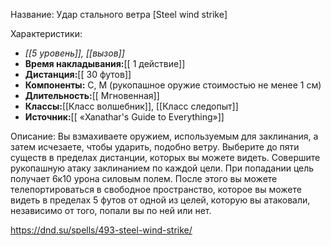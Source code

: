 Название: Удар стального ветра \[Steel wind strike] 

Характеристики:
- *[[5 уровень]], [[вызов]]*
- **Время накладывания:**[[ 1 действие]]
- **Дистанция:**[[ 30 футов]]
- **Компоненты:** С, М (рукопашное оружие стоимостью не менее 1 см)
- **Длительность:**[[ Мгновенная]]
- **Классы:**[[Класс  волшебник]], [[Класс следопыт]]
- **Источник:**[[ «Xanathar's Guide to Everything»]]

Описание:
Вы взмахиваете оружием, используемым для заклинания, а затем исчезаете, чтобы ударить, подобно ветру. Выберите до пяти существ в пределах дистанции, которых вы можете видеть. Совершите рукопашную атаку заклинанием по каждой цели. При попадании цель получает 6к10 урона силовым полем.
После этого вы можете телепортироваться в свободное пространство, которое вы можете видеть в пределах 5 футов от одной из целей, которую вы атаковали, независимо от того, попали вы по ней или нет.

https://dnd.su/spells/493-steel-wind-strike/